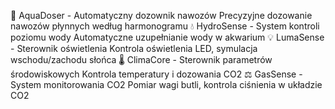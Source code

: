 🌿 AquaDoser - Automatyczny dozownik nawozów Precyzyjne dozowanie nawozów płynnych według harmonogramu
💧 HydroSense - System kontroli poziomu wody Automatyczne uzupełnianie wody w akwarium
💡 LumaSense - Sterownik oświetlenia Kontrola oświetlenia LED, symulacja wschodu/zachodu słońca
🌡️ ClimaCore - Sterownik parametrów środowiskowych Kontrola temperatury i dozowania CO2
⚖️ GasSense - System monitorowania CO2 Pomiar wagi butli, kontrola ciśnienia w układzie CO2
